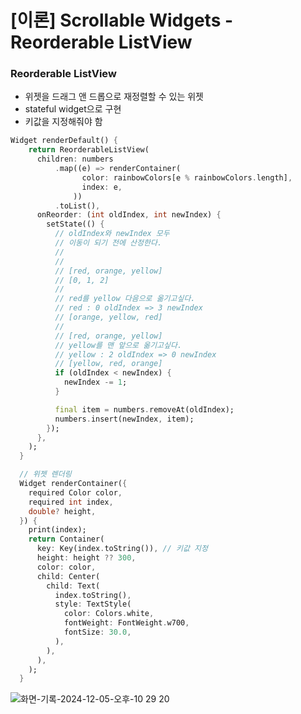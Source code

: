 # [이론] Scrollable Widgets - Reorderable ListView

### Reorderable ListView

- 위젯을 드래그 앤 드롭으로 재정렬할 수 있는 위젯
- stateful widget으로 구현
- 키값을 지정해줘야 함

```dart
Widget renderDefault() {
    return ReorderableListView(
      children: numbers
          .map((e) => renderContainer(
                color: rainbowColors[e % rainbowColors.length],
                index: e,
              ))
          .toList(),
      onReorder: (int oldIndex, int newIndex) {
        setState(() {
          // oldIndex와 newIndex 모두
          // 이동이 되기 전에 산정한다.
          //
          //
          // [red, orange, yellow]
          // [0, 1, 2]
          //
          // red를 yellow 다음으로 옮기고싶다.
          // red : 0 oldIndex => 3 newIndex
          // [orange, yellow, red]
          //
          // [red, orange, yellow]
          // yellow를 맨 앞으로 옮기고싶다.
          // yellow : 2 oldIndex => 0 newIndex
          // [yellow, red, orange]
          if (oldIndex < newIndex) {
            newIndex -= 1;
          }

          final item = numbers.removeAt(oldIndex);
          numbers.insert(newIndex, item);
        });
      },
    );
  }

  // 위젯 렌더링
  Widget renderContainer({
    required Color color,
    required int index,
    double? height,
  }) {
    print(index);
    return Container(
      key: Key(index.toString()), // 키값 지정
      height: height ?? 300,
      color: color,
      child: Center(
        child: Text(
          index.toString(),
          style: TextStyle(
            color: Colors.white,
            fontWeight: FontWeight.w700,
            fontSize: 30.0,
          ),
        ),
      ),
    );
  }
```

![화면-기록-2024-12-05-오후-10 29 20](https://github.com/user-attachments/assets/445046c2-0e13-4cce-987d-f7ef7b85079b)

<br>
<br>


